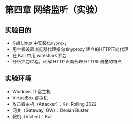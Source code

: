 # 第四章 网络监听（实验）

## 实验目的

- Kali Linux 中安装`tinyproxy`
- 用主机设置浏览器代理指向 tinyproxy 建立的HTTP正向代理
- 在 Kali 中用 wireshark 抓包
- 分析抓包过程，理解 HTTP 正向代理 HTTPS 流量的特点

## 实验环境

- Windows 11 宿主机
- VirtualBox 虚拟机
- 攻击者主机（Attacker）：Kali Rolling 2022
- 网关（Gateway, GW）：Debian Buster
- 靶机（Victim）：Kali